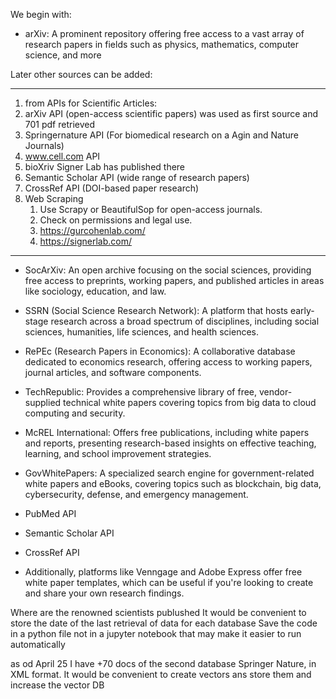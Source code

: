 We begin with:

 - arXiv: A prominent repository offering free access to a vast array of research papers in fields such as physics, mathematics, computer science, and more

 Later other sources can be added: 

 --- 


 1. from APIs for Scientific Articles:
   1. arXiv API (open-access scientific papers) was used as first source and 701 pdf retrieved
   2. Springernature API (For biomedical research on a Agin and Nature Journals)
   3. www.cell.com API 
   4. bioXriv  Signer Lab has published there
   5. Semantic Scholar API (wide range of research papers)  
   6. CrossRef API (DOI-based paper research)  
2. Web Scraping  
   1. Use Scrapy or BeautifulSop for open-access journals.  
   2. Check on permissions and legal use.
   3. https://gurcohenlab.com/
   4. https://signerlab.com/

---

 - SocArXiv: An open archive focusing on the social sciences, providing free access to preprints, working papers, and published articles in areas like sociology, education, and law.​

 - SSRN (Social Science Research Network): A platform that hosts early-stage research across a broad spectrum of disciplines, including social sciences, humanities, life sciences, and health sciences.​

 - RePEc (Research Papers in Economics): A collaborative database dedicated to economics research, offering access to working papers, journal articles, and software components.​

 - TechRepublic: Provides a comprehensive library of free, vendor-supplied technical white papers covering topics from big data to cloud computing and security. ​

 - McREL International: Offers free publications, including white papers and reports, presenting research-based insights on effective teaching, learning, and school improvement strategies.

 - GovWhitePapers: A specialized search engine for government-related white papers and eBooks, covering topics such as blockchain, big data, cybersecurity, defense, and emergency management.

 - PubMed API

 - Semantic Scholar API

 - CrossRef API

 - Additionally, platforms like Venngage and Adobe Express offer free white paper templates, which can be useful if you're looking to create and share your own research findings. ​


 Where are the renowned scientists publushed
 It would be convenient to store the date of the last retrieval of data for each database
 Save the code in a python file not in a jupyter notebook that may make it easier to run automatically

 as od April 25 I have +70 docs of the second database Springer Nature, in XML format. It would be convenient to create vectors ans store them and increase the vector DB